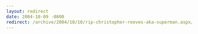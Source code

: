 ```yaml
---
layout: redirect
date: 2004-10-09 -0800
redirect: /archive/2004/10/10/rip-christopher-reeves-aka-superman.aspx/
---
```

